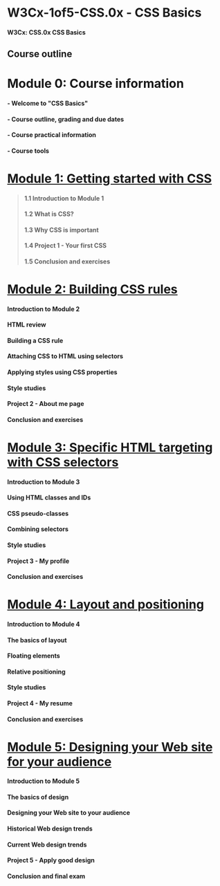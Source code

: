 # W3Cx-1of5-CSS.0x - CSS Basics

#### W3Cx: CSS.0x CSS Basics

## Course outline

# Module 0: Course information

#### - Welcome to "CSS Basics"
#### - Course outline, grading and due dates
#### - Course practical information
#### - Course tools

<!--  # [Module 1: Getting started with CSS](https://github.com/bbauska/CSS.0x-W3Cx/blob/master/module1/module1.md) --->
# [Module 1: Getting started with CSS](https://github.com/bbauska/W3Cx-1of5-CSS.0x/blob/master/modules/module1.md)

> #### 1.1 Introduction to Module 1
> #### 1.2 What is CSS?
> #### 1.3 Why CSS is important
> #### 1.4 Project 1 - Your first CSS
> #### 1.5 Conclusion and exercises

<!-- # [Module 2: Building CSS rules](https://github.com/bbauska/CSS.0x-W3Cx/blob/master/module2/module2.md)  --->
# [Module 2: Building CSS rules](https://github.com/bbauska/W3Cx-1of5-CSS.0x/blob/master/modules/module2.md)

#### Introduction to Module 2
#### HTML review
#### Building a CSS rule
#### Attaching CSS to HTML using selectors
#### Applying styles using CSS properties
#### Style studies
#### Project 2 - About me page
#### Conclusion and exercises

<!-- # [Module 3: Specific HTML targeting with CSS selectors](https://github.com/bbauska/CSS.0x-W3Cx/blob/master/module3/module3.md) --->
# [Module 3: Specific HTML targeting with CSS selectors](https://github.com/bbauska/W3Cx-1of5-CSS.0x/blob/master/modules/module3.md)

#### Introduction to Module 3
#### Using HTML classes and IDs
#### CSS pseudo-classes
#### Combining selectors
#### Style studies
#### Project 3 - My profile
#### Conclusion and exercises

<!-- # [Module 4: Layout and positioning](https://github.com/bbauska/CSS.0x-W3Cx/blob/master/module4/module4.md) --->
# [Module 4: Layout and positioning](https://github.com/bbauska/W3Cx-1of5-CSS.0x/blob/master/modules/module4.md)

#### Introduction to Module 4
#### The basics of layout
#### Floating elements
#### Relative positioning
#### Style studies
#### Project 4 - My resume
#### Conclusion and exercises

<!-- # [Module 5: Designing your Web site for your audience](https://github.com/bbauska/CSS.0x-W3Cx/blob/master/modules/module5.md) --->
# [Module 5: Designing your Web site for your audience](https://github.com/bbauska/W3Cx-1of5-CSS.0x/blob/master/modules/module5.md)

#### Introduction to Module 5
#### The basics of design
#### Designing your Web site to your audience
#### Historical Web design trends
#### Current Web design trends
#### Project 5 - Apply good design
#### Conclusion and final exam
